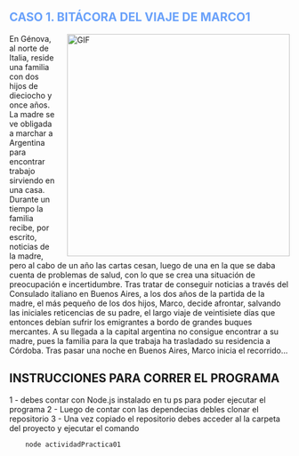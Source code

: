 <h2 style="color: #69A1FA;">CASO 1. BITÁCORA DEL VIAJE DE MARCO1</h2> 

<img align="right" alt="GIF" style="margin-left: 20px;" src="https://www.lulu-berlu.com/upload/image/marco---14---doll---marco---amedio---toyse-1978--mint-in-box--p-image-270279-grande.jpg" width="400"/>

<p>En Génova, al norte de Italia, reside una familia con dos hijos de
dieciocho y once años. La madre se ve obligada a marchar a Argentina
para encontrar trabajo sirviendo en una casa. Durante un tiempo la
familia recibe, por escrito, noticias de la madre, pero al cabo de un año
las cartas cesan, luego de una en la que se daba cuenta de problemas
de salud, con lo que se crea una situación de preocupación e
incertidumbre.
Tras tratar de conseguir noticias a través del Consulado italiano en
Buenos Aires, a los dos años de la partida de la madre, el más pequeño
de los dos hijos, Marco, decide afrontar, salvando las iniciales reticencias de su padre,
el largo viaje de veintisiete días que entonces debían sufrir los emigrantes a bordo de
grandes buques mercantes.
A su llegada a la capital argentina no consigue encontrar a su madre, pues la familia
para la que trabaja ha trasladado su residencia a Córdoba. Tras pasar una noche en
Buenos Aires, Marco inicia el recorrido... </p>

## INSTRUCCIONES PARA CORRER EL PROGRAMA 

1 - debes contar con Node.js instalado en tu ps para poder ejecutar el programa 
2 - Luego de contar con las dependecias debles clonar el repositorio 
3 - Una vez copiado el repositorio debes acceder al la carpeta del proyecto y ejecutar el comando 

```cdm
    node actividadPractica01
```


